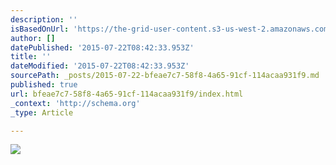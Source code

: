 ```yaml
---
description: ''
isBasedOnUrl: 'https://the-grid-user-content.s3-us-west-2.amazonaws.com/4e7aac1b-f70b-4eaa-9a20-b388a720205b.gif'
author: []
datePublished: '2015-07-22T08:42:33.953Z'
title: ''
dateModified: '2015-07-22T08:42:33.953Z'
sourcePath: _posts/2015-07-22-bfeae7c7-58f8-4a65-91cf-114acaa931f9.md
published: true
url: bfeae7c7-58f8-4a65-91cf-114acaa931f9/index.html
_context: 'http://schema.org'
_type: Article

---
```

![](https://the-grid-user-content.s3-us-west-2.amazonaws.com/4e7aac1b-f70b-4eaa-9a20-b388a720205b.gif)